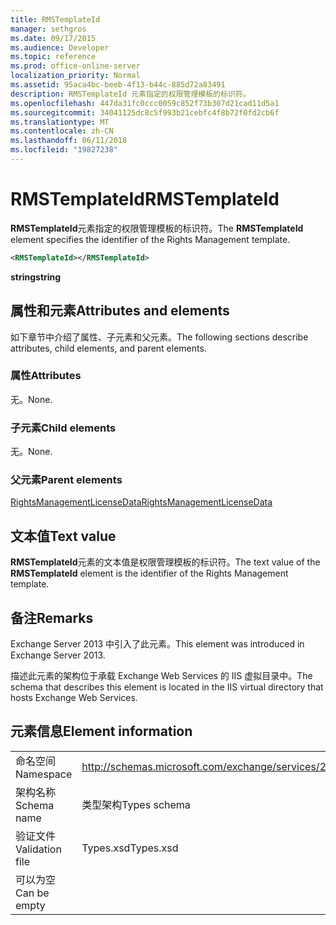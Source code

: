 ```yaml
---
title: RMSTemplateId
manager: sethgros
ms.date: 09/17/2015
ms.audience: Developer
ms.topic: reference
ms.prod: office-online-server
localization_priority: Normal
ms.assetid: 95aca4bc-beeb-4f13-b44c-885d72a83491
description: RMSTemplateId 元素指定的权限管理模板的标识符。
ms.openlocfilehash: 447da31fc0ccc0059c852f73b307d21cad11d5a1
ms.sourcegitcommit: 34041125dc8c5f993b21cebfc4f8b72f0fd2cb6f
ms.translationtype: MT
ms.contentlocale: zh-CN
ms.lasthandoff: 06/11/2018
ms.locfileid: "19827238"
---
```

# <a name="rmstemplateid"></a><span data-ttu-id="019d9-103">RMSTemplateId</span><span class="sxs-lookup"><span data-stu-id="019d9-103">RMSTemplateId</span></span>

<span data-ttu-id="019d9-104">**RMSTemplateId**元素指定的权限管理模板的标识符。</span><span class="sxs-lookup"><span data-stu-id="019d9-104">The **RMSTemplateId** element specifies the identifier of the Rights Management template.</span></span> 
  
```XML
<RMSTemplateId></RMSTemplateId>
```

 <span data-ttu-id="019d9-105">**string**</span><span class="sxs-lookup"><span data-stu-id="019d9-105">**string**</span></span>
## <a name="attributes-and-elements"></a><span data-ttu-id="019d9-106">属性和元素</span><span class="sxs-lookup"><span data-stu-id="019d9-106">Attributes and elements</span></span>

<span data-ttu-id="019d9-107">如下章节中介绍了属性、子元素和父元素。</span><span class="sxs-lookup"><span data-stu-id="019d9-107">The following sections describe attributes, child elements, and parent elements.</span></span>
  
### <a name="attributes"></a><span data-ttu-id="019d9-108">属性</span><span class="sxs-lookup"><span data-stu-id="019d9-108">Attributes</span></span>

<span data-ttu-id="019d9-109">无。</span><span class="sxs-lookup"><span data-stu-id="019d9-109">None.</span></span>
  
### <a name="child-elements"></a><span data-ttu-id="019d9-110">子元素</span><span class="sxs-lookup"><span data-stu-id="019d9-110">Child elements</span></span>

<span data-ttu-id="019d9-111">无。</span><span class="sxs-lookup"><span data-stu-id="019d9-111">None.</span></span>
  
### <a name="parent-elements"></a><span data-ttu-id="019d9-112">父元素</span><span class="sxs-lookup"><span data-stu-id="019d9-112">Parent elements</span></span>

[<span data-ttu-id="019d9-113">RightsManagementLicenseData</span><span class="sxs-lookup"><span data-stu-id="019d9-113">RightsManagementLicenseData</span></span>](rightsmanagementlicensedata.md)
  
## <a name="text-value"></a><span data-ttu-id="019d9-114">文本值</span><span class="sxs-lookup"><span data-stu-id="019d9-114">Text value</span></span>

<span data-ttu-id="019d9-115">**RMSTemplateId**元素的文本值是权限管理模板的标识符。</span><span class="sxs-lookup"><span data-stu-id="019d9-115">The text value of the **RMSTemplateId** element is the identifier of the Rights Management template.</span></span> 
  
## <a name="remarks"></a><span data-ttu-id="019d9-116">备注</span><span class="sxs-lookup"><span data-stu-id="019d9-116">Remarks</span></span>

<span data-ttu-id="019d9-117">Exchange Server 2013 中引入了此元素。</span><span class="sxs-lookup"><span data-stu-id="019d9-117">This element was introduced in Exchange Server 2013.</span></span>
  
<span data-ttu-id="019d9-118">描述此元素的架构位于承载 Exchange Web Services 的 IIS 虚拟目录中。</span><span class="sxs-lookup"><span data-stu-id="019d9-118">The schema that describes this element is located in the IIS virtual directory that hosts Exchange Web Services.</span></span>
  
## <a name="element-information"></a><span data-ttu-id="019d9-119">元素信息</span><span class="sxs-lookup"><span data-stu-id="019d9-119">Element information</span></span>

|||
|:-----|:-----|
|<span data-ttu-id="019d9-120">命名空间</span><span class="sxs-lookup"><span data-stu-id="019d9-120">Namespace</span></span>  <br/> |http://schemas.microsoft.com/exchange/services/2006/types  <br/> |
|<span data-ttu-id="019d9-121">架构名称</span><span class="sxs-lookup"><span data-stu-id="019d9-121">Schema name</span></span>  <br/> |<span data-ttu-id="019d9-122">类型架构</span><span class="sxs-lookup"><span data-stu-id="019d9-122">Types schema</span></span>  <br/> |
|<span data-ttu-id="019d9-123">验证文件</span><span class="sxs-lookup"><span data-stu-id="019d9-123">Validation file</span></span>  <br/> |<span data-ttu-id="019d9-124">Types.xsd</span><span class="sxs-lookup"><span data-stu-id="019d9-124">Types.xsd</span></span>  <br/> |
|<span data-ttu-id="019d9-125">可以为空</span><span class="sxs-lookup"><span data-stu-id="019d9-125">Can be empty</span></span>  <br/> ||
   

